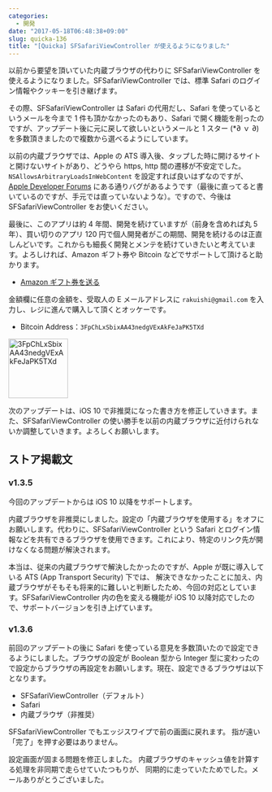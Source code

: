 ```yaml
---
categories:
  - 開発
date: "2017-05-18T06:48:38+09:00"
slug: quicka-136
title: "[Quicka] SFSafariViewController が使えるようになりました"
---
```


以前から要望を頂いていた内蔵ブラウザの代わりに SFSafariViewController を使えるようになりました。SFSafariViewController では、標準 Safari のログイン情報やクッキーを引き継げます。

その際、SFSafariViewController は Safari の代用だし、Safari を使っているというメールを今まで 1 件も頂かなかったのもあり、Safari で開く機能を削ったのですが、アップデート後に元に戻して欲しいというメールと 1 スター (\*∂ ｖ ∂) を多数頂きましたので複数から選べるようにしています。

<app id="725195676" title="Quicka2 - 検索を快適に" src="/images/2017/05/quicka-136.png">

以前の内蔵ブラウザでは、Apple の ATS 導入後、タップした時に開けるサイトと開けないサイトがあり、どうやら https, http 間の遷移が不安定でした。`NSAllowsArbitraryLoadsInWebContent` を設定すれば良いはずなのですが、[Apple Developer Forums](<(https://forums.developer.apple.com/message/198714#198714)>) にある通りバグがあるようです（最後に直ってると書いているのですが、手元では直っていないような）。ですので、今後は SFSafariViewController をお使いください。

最後に、このアプリは約 4 年間、開発を続けていますが（前身を含めれば丸 5 年）、買い切りのアプリ 120 円で個人開発者がこの期間、開発を続けるのは正直しんどいです。これからも細長く開発とメンテを続けていきたいと考えています。よろしければ、Amazon ギフト券や Bitcoin などでサポートして頂けると助かります。

- [Amazon ギフト券を送る](https://www.amazon.co.jp/gp/product/B004N3APGO/)

金額欄に任意の金額を、受取人の E メールアドレスに `rakuishi@gmail.com` を入力し、レジに進んで購入して頂くとオッケーです。

- Bitcoin Address：`3FpChLxSbixAA43nedgVExAkFeJaPK5TXd`

<img alt="3FpChLxSbixAA43nedgVExAkFeJaPK5TXd" src="/images/2017/05/bitcoin-qr.png" width="117" height="117">

次のアップデートは、iOS 10 で非推奨になった書き方を修正していきます。また、SFSafariViewController の使い勝手を以前の内蔵ブラウザに近付けられないか調整していきます。よろしくお願いします。

## ストア掲載文

### v1.3.5

今回のアップデートからは iOS 10 以降をサポートします。

内蔵ブラウザを非推奨にしました。設定の「内蔵ブラウザを使用する」をオフにお願いします。代わりに、SFSafariViewController という Safari とログイン情報などを共有できるブラウザを使用できます。これにより、特定のリンク先が開けなくなる問題が解決されます。

本当は、従来の内蔵ブラウザで解決したかったのですが、Apple が既に導入している ATS (App Transport Security) 下では、
解決できなかったことに加え、内蔵ブラウザがそもそも将来的に難しいと判断したため、今回の対応としています。SFSafariViewController 内の色を変える機能が iOS 10 以降対応でしたので、サポートバージョンを引き上げています。

### v1.3.6

前回のアップデートの後に Safari を使っている意見を多数頂いたので設定できるようにしました。ブラウザの設定が Boolean 型から Integer 型に変わったので設定からブラウザの再設定をお願いします。現在、設定できるブラウザは以下となります。

- SFSafariViewController（デフォルト）
- Safari
- 内蔵ブラウザ（非推奨）

SFSafariViewController でもエッジスワイプで前の画面に戻れます。
指が遠い「完了」を押す必要はありません。

設定画面が固まる問題を修正しました。
内蔵ブラウザのキャッシュ値を計算する処理を非同期で走らせていたつもりが、
同期的に走っていたためでした。メールありがとうございました。
